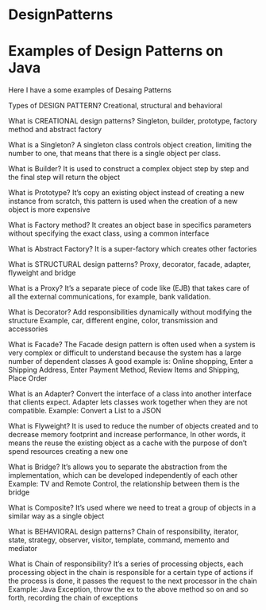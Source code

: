 # DesignPatterns
# Examples of Design Patterns on Java
Here I have a some examples of Desaing Patterns


Types of DESIGN PATTERN?
Creational, structural and behavioral

What is CREATIONAL design patterns?
Singleton, builder, prototype, factory method and abstract factory

What is a Singleton?
A singleton class controls object creation, limiting the number to one, that means that there is a single object per class.

What is Builder?
It is used to construct a complex object step by step and the final step will return the object

What is Prototype?
It’s copy an existing object instead of creating a new instance from scratch, this pattern is used when the creation of a new object is more expensive

What is Factory method?
It creates an object base in specifics parameters without specifying the exact class, using a common interface

What is Abstract Factory?
It is a super-factory which creates other factories

What is STRUCTURAL design patterns?
Proxy, decorator, facade, adapter, flyweight and bridge

What is a Proxy?
It’s a separate piece of code like (EJB) that takes care of all the external communications, for example, bank validation.
 
What is Decorator?
Add responsibilities dynamically without modifying the structure
Example, car, different engine, color, transmission and accessories
 
What is Facade?
The Facade design pattern is often used when a system is very complex or difficult to understand because the system has a large number of dependent classes
A good example is: Online shopping, Enter a Shipping Address, Enter Payment Method, Review Items and Shipping, Place Order

What is an Adapter?
Convert the interface of a class into another interface that clients expect. Adapter lets classes work together when they are not compatible.
Example: Convert a List to a JSON

What is Flyweight?
It is used to reduce the number of objects created and to decrease memory footprint and increase performance, In other words, it means the reuse the existing object as a cache with the purpose of don’t spend resources creating a new one

What is Bridge?
It’s allows you to separate the abstraction from the implementation, which can be developed independently of each other
Example: TV and Remote Control, the relationship between them is the bridge

What is Composite?
It’s used where we need to treat a group of objects in a similar way as a single object

What is BEHAVIORAL design patterns?
Chain of responsibility, iterator, state, strategy, observer, visitor, template, command, memento and mediator

What is Chain of responsibility?
It’s a series of processing objects, each processing object in the chain is responsible for a certain type of actions if the process is done, it passes the request to the next processor in the chain
Example: Java Exception, throw the ex to the above method so on and so forth, recording the chain of exceptions
